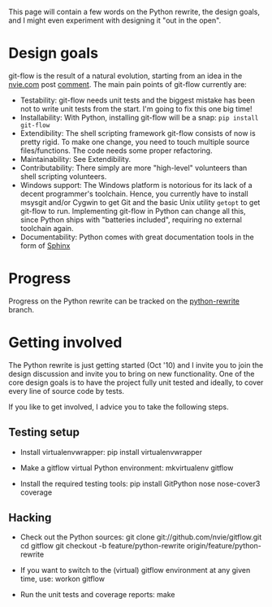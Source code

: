 This page will contain a few words on the Python rewrite, the design goals, and
I might even experiment with designing it "out in the open".

Design goals
============

git-flow is the result of a natural evolution, starting from an idea in the
[nvie.com](http://nvie.com/git-model) post
[comment](http://nvie.com/posts/a-successful-git-branching-model/#comment-72478949).
The main pain points of git-flow currently are:

* Testability: git-flow needs unit tests and the biggest mistake has been not
  to write unit tests from the start.  I'm going to fix this one big time!
* Installability: With Python, installing git-flow will be a snap:
  `pip install git-flow`
* Extendibility: The shell scripting framework git-flow consists of now is
  pretty rigid.  To make one change, you need to touch multiple source
  files/functions.  The code needs some proper refactoring.
* Maintainability: See Extendibility.
* Contributability: There simply are more "high-level" volunteers than shell
  scripting volunteers.
* Windows support: The Windows platform is notorious for its lack of a decent
  programmer's toolchain.  Hence, you currently have to install msysgit and/or
  Cygwin to get Git and the basic Unix utility `getopt` to get git-flow to
  run.  Implementing git-flow in Python can change all this, since Python
  ships with "batteries included", requiring no external toolchain again.
* Documentability: Python comes with great documentation tools in the form of
  [Sphinx](http://sphinx.pocoo.org/)

Progress
========

Progress on the Python rewrite can be tracked on the
[python-rewrite](http://github.com/nvie/gitflow/tree/feature/python-rewrite) branch.


Getting involved
================

The Python rewrite is just getting started (Oct '10) and I invite you to join
the design discussion and invite you to bring on new functionality.  One of the
core design goals is to have the project fully unit tested and ideally, to
cover every line of source code by tests.

If you like to get involved, I advice you to take the following steps.

Testing setup
-------------

* Install virtualenvwrapper:
      pip install virtualenvwrapper
  
* Make a gitflow virtual Python environment:
      mkvirtualenv gitflow
  
* Install the required testing tools:
      pip install GitPython nose nose-cover3 coverage
  

Hacking
-------

* Check out the Python sources:
      git clone git://github.com/nvie/gitflow.git
      cd gitflow
      git checkout -b feature/python-rewrite origin/feature/python-rewrite
  
* If you want to switch to the (virtual) gitflow environment at any given time,
  use:
      workon gitflow
  
* Run the unit tests and coverage reports:
      make

